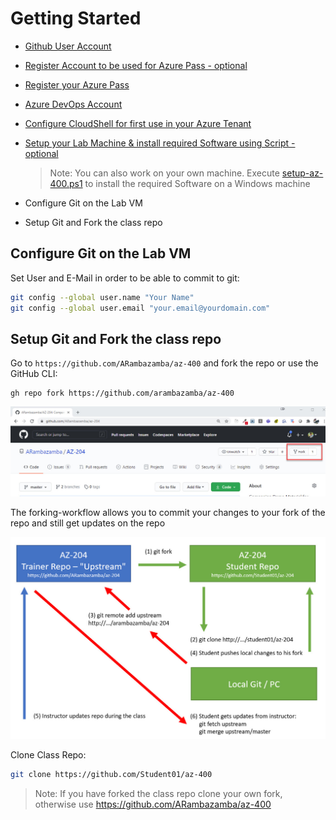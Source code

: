 # Getting Started

- [Github User Account](https://github.com/)
- [Register Account to be used for Azure Pass - optional](https://outlook.live.com/owa/)
- [Register your Azure Pass](../05-AzurePass)
- [Azure DevOps Account](../07-AzDevOps)
- [Configure CloudShell for first use in your Azure Tenant](../04-CLI/#configure-cloud-shell)
- [Setup your Lab Machine & install required Software using Script - optional](../../Setup)
  
  >Note: You can also work on your own machine. Execute [setup-az-400.ps1](../../Setup/setup-az-400.ps1) to install the required Software on a Windows machine

- Configure Git on the Lab VM
- Setup Git and Fork the class repo

## Configure Git on the Lab VM

Set User and E-Mail in order to be able to commit to git:

```bash
git config --global user.name "Your Name"
git config --global user.email "your.email@yourdomain.com"
```

## Setup Git and Fork the class repo

Go to `https://github.com/ARambazamba/az-400` and fork the repo or use the GitHub CLI:

```
gh repo fork https://github.com/arambazamba/az-400
```

![forking-wf](_images/fork.jpg)

The forking-workflow allows you to commit your changes to your fork of the repo and still get updates on the repo

![forking-wf](_images/forking-workflow.jpg)

Clone Class Repo:

```bash
git clone https://github.com/Student01/az-400
```

> Note: If you have forked the class repo clone your own fork, otherwise use https://github.com/ARambazamba/az-400